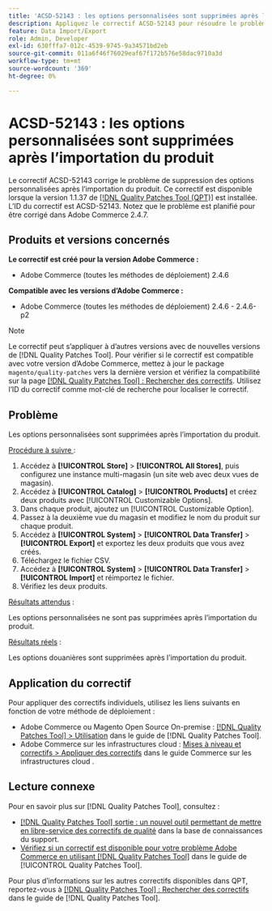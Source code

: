 ```yaml
---
title: 'ACSD-52143 : les options personnalisées sont supprimées après l’importation du produit'
description: Appliquez le correctif ACSD-52143 pour résoudre le problème d’Adobe Commerce en raison duquel les options de personnalisation sont supprimées après l’importation du produit.
feature: Data Import/Export
role: Admin, Developer
exl-id: 630fffa7-012c-4539-9745-9a34571bd2eb
source-git-commit: 011a6f46f76029eaf67f172b576e58dac9710a3d
workflow-type: tm+mt
source-wordcount: '369'
ht-degree: 0%

---
```


# ACSD-52143 : les options personnalisées sont supprimées après l’importation du produit

Le correctif ACSD-52143 corrige le problème de suppression des options personnalisées après l’importation du produit. Ce correctif est disponible lorsque la version 1.1.37 de [[!DNL Quality Patches Tool (QPT)]](https://experienceleague.adobe.com/fr/docs/commerce-operations/tools/quality-patches-tool/quality-patches-tool-to-self-serve-quality-patches) est installée. L’ID du correctif est ACSD-52143. Notez que le problème est planifié pour être corrigé dans Adobe Commerce 2.4.7.

## Produits et versions concernés

**Le correctif est créé pour la version Adobe Commerce :**

* Adobe Commerce (toutes les méthodes de déploiement) 2.4.6

**Compatible avec les versions d’Adobe Commerce :**

* Adobe Commerce (toutes les méthodes de déploiement) 2.4.6 - 2.4.6-p2

>[!NOTE]
>
>Le correctif peut s’appliquer à d’autres versions avec de nouvelles versions de [!DNL Quality Patches Tool]. Pour vérifier si le correctif est compatible avec votre version d’Adobe Commerce, mettez à jour le package `magento/quality-patches` vers la dernière version et vérifiez la compatibilité sur la page [[!DNL Quality Patches Tool] : Rechercher des correctifs](https://experienceleague.adobe.com/tools/commerce-quality-patches/index.html?lang=fr). Utilisez l’ID du correctif comme mot-clé de recherche pour localiser le correctif.

## Problème

Les options personnalisées sont supprimées après l’importation du produit.

<u>Procédure à suivre </u> :

1. Accédez à **[!UICONTROL Store]** > **[!UICONTROL All Stores]**, puis configurez une instance multi-magasin (un site web avec deux vues de magasin).
1. Accédez à **[!UICONTROL Catalog]** > **[!UICONTROL Products]** et créez deux produits avec [!UICONTROL Customizable Options].
1. Dans chaque produit, ajoutez un [!UICONTROL Customizable Option].
1. Passez à la deuxième vue du magasin et modifiez le nom du produit sur chaque produit.
1. Accédez à **[!UICONTROL System]** > **[!UICONTROL Data Transfer]** > **[!UICONTROL Export]** et exportez les deux produits que vous avez créés.
1. Téléchargez le fichier CSV.
1. Accédez à **[!UICONTROL System]** > **[!UICONTROL Data Transfer]** > **[!UICONTROL Import]** et réimportez le fichier.
1. Vérifiez les deux produits.

<u>Résultats attendus</u> :

Les options personnalisées ne sont pas supprimées après l’importation du produit.

<u>Résultats réels</u> :

Les options douanières sont supprimées après l’importation du produit.

## Application du correctif

Pour appliquer des correctifs individuels, utilisez les liens suivants en fonction de votre méthode de déploiement :

* Adobe Commerce ou Magento Open Source On-premise : [[!DNL Quality Patches Tool] > Utilisation](/help/tools/quality-patches-tool/usage.md) dans le guide de [!DNL Quality Patches Tool].
* Adobe Commerce sur les infrastructures cloud : [Mises à niveau et correctifs > Appliquer des correctifs](https://experienceleague.adobe.com/docs/commerce-cloud-service/user-guide/develop/upgrade/apply-patches.html?lang=fr) dans le guide Commerce sur les infrastructures cloud .

## Lecture connexe

Pour en savoir plus sur [!DNL Quality Patches Tool], consultez :

* [[!DNL Quality Patches Tool] sortie : un nouvel outil permettant de mettre en libre-service des correctifs de qualité](https://experienceleague.adobe.com/fr/docs/commerce-operations/tools/quality-patches-tool/quality-patches-tool-to-self-serve-quality-patches) dans la base de connaissances du support.
* [Vérifiez si un correctif est disponible pour votre problème Adobe Commerce en utilisant [!DNL Quality Patches Tool]](/help/tools/quality-patches-tool/patches-available-in-qpt/check-patch-for-magento-issue-with-magento-quality-patches.md) dans le guide de [!UICONTROL Quality Patches Tool].


Pour plus d’informations sur les autres correctifs disponibles dans QPT, reportez-vous à [[!DNL Quality Patches Tool] : Rechercher des correctifs](https://experienceleague.adobe.com/tools/commerce-quality-patches/index.html?lang=fr) dans le guide de [!DNL Quality Patches Tool].

